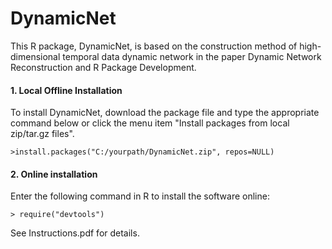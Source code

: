 # DynamicNet
This R package, DynamicNet, is based on the construction method of high-dimensional temporal data dynamic network in the paper Dynamic Network Reconstruction and R Package Development.

#### 1. Local Offline Installation
To install DynamicNet, download the package file and type the appropriate command below or click the menu item "Install packages from local zip/tar.gz files".

    >install.packages("C:/yourpath/DynamicNet.zip", repos=NULL)
    
#### 2. Online installation
Enter the following command in R to install the software online:

    > require("devtools")

See Instructions.pdf for details.
